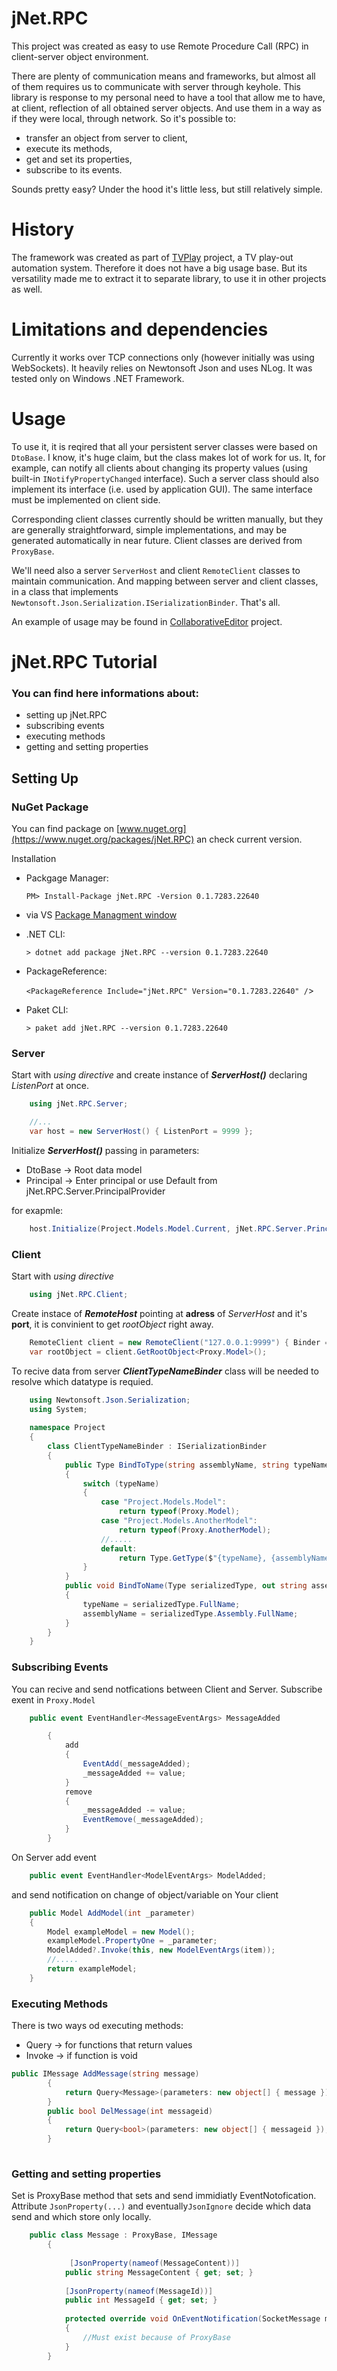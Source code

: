 # jNet.RPC
This project was created as easy to use Remote Procedure Call (RPC) in client-server object environment.

There are plenty of communication means and frameworks, but almost all of them requires us to communicate with server through keyhole. This library is response to my personal need to have a tool that allow me to have, at client, reflection of all obtained server objects. And use them in a way as if they were local, through network.
So it's possible to:
 - transfer an object from server to client,
 - execute its methods,
 - get and set its properties,
 - subscribe to its events.
 
 Sounds pretty easy?
 Under the hood it's little less, but still relatively simple.
 
 # History
The framework was created as part of [TVPlay](https://github.com/jaskie/PlayoutAutomation) project, a TV play-out automation system. Therefore it does not have a big usage base. But its versatility made me to extract it to separate library, to use it in other projects as well. 

# Limitations and dependencies
Currently it works over TCP connections only (however initially was using WebSockets). It heavily relies on Newtonsoft Json and uses NLog. It was tested only on Windows .NET Framework.

# Usage
To use it, it is reqired that all your persistent server classes were based on `DtoBase`. I know, it's huge claim, but the class makes lot of work for us. It, for example, can notify all clients about changing its property values (using built-in `INotifyPropertyChanged` interface). Such a server class should also implement its interface (i.e. used by application GUI). The same interface must be implemented on client side. 

Corresponding client classes currently should be written manually, but they are generally straightforward, simple implementations, and may be generated automatically in near future. Client classes are derived from `ProxyBase`. 

We'll need also a server `ServerHost` and client `RemoteClient` classes to maintain communication. And mapping between server and client classes, in a class that implements `Newtonsoft.Json.Serialization.ISerializationBinder`. That's all.

An example of usage may be found in [CollaborativeEditor](https://github.com/jaskie/CollaborativeEditor) project.

# jNet.RPC Tutorial

### You can find here informations about:

- setting up jNet.RPC
- subscribing events
- executing methods
- getting and setting properties


## Setting Up

### NuGet Package
You can find package on [www.nuget.org](https://www.nuget.org/packages/jNet.RPC) an check current version.

Installation

- Packgage Manager:

	`PM> Install-Package jNet.RPC -Version 0.1.7283.22640`

- via VS [Package Managment window](https://docs.microsoft.com/pl-pl/nuget/consume-packages/install-use-packages-visual-studio) 

- .NET CLI:

	`> dotnet add package jNet.RPC --version 0.1.7283.22640`

- PackageReference:

	`<PackageReference Include="jNet.RPC" Version="0.1.7283.22640" /`>

- Paket CLI:

	`> paket add jNet.RPC --version 0.1.7283.22640`


### Server
Start with *using directive* and create instance of ***ServerHost()*** declaring *ListenPort* at once.
```C#
    using jNet.RPC.Server;	

	//...
    var host = new ServerHost() { ListenPort = 9999 };
```
Initialize ***ServerHost()*** passing in parameters:

- DtoBase -> Root data model
- Principal -> Enter principal or use Default from jNet.RPC.Server.PrincipalProvider

for exapmle:
```C#
    host.Initialize(Project.Models.Model.Current, jNet.RPC.Server.PrincipalProvider.Default);
```
### Client

Start with *using directive*

```C#
    using jNet.RPC.Client;
```
Create instace of ***RemoteHost*** pointing at **adress** of *ServerHost* and it's **port**, it is convinient to get *rootObject* right away.
```C#
    RemoteClient client = new RemoteClient("127.0.0.1:9999") { Binder = new ClientTypeNameBinder() };
    var rootObject = client.GetRootObject<Proxy.Model>();
```
To recive data from server ***ClientTypeNameBinder*** class will be needed to resolve which datatype is requied.
```C#
	using Newtonsoft.Json.Serialization;
	using System;
	
	namespace Project
	{
	    class ClientTypeNameBinder : ISerializationBinder
	    {
	        public Type BindToType(string assemblyName, string typeName)
	        {
	            switch (typeName)
	            {
	                case "Project.Models.Model":
	                    return typeof(Proxy.Model);
	                case "Project.Models.AnotherModel":
	                    return typeof(Proxy.AnotherModel);
					//.....
	                default:
	                    return Type.GetType($"{typeName}, {assemblyName}", true);
	            }
	        }
	        public void BindToName(Type serializedType, out string assemblyName, out string typeName)
	        {
	            typeName = serializedType.FullName;
	            assemblyName = serializedType.Assembly.FullName;
	        }
	    }
	}
```
### Subscribing Events

You can recive and send notfications between Client and Server.
Subscribe exent in `Proxy.Model`
```C#
	public event EventHandler<MessageEventArgs> MessageAdded

        {
            add
            {
                EventAdd(_messageAdded);
                _messageAdded += value;
            }
            remove
            {
                _messageAdded -= value;
                EventRemove(_messageAdded);
            }
        }
```
On Server add event
```C#
	public event EventHandler<ModelEventArgs> ModelAdded;
```
and send notification on change of object/variable on Your client

```C#
	public Model AddModel(int _parameter)
	{
		Model exampleModel = new Model();
		exampleModel.PropertyOne = _parameter;
		ModelAdded?.Invoke(this, new ModelEventArgs(item));
		//.....
		return exampleModel;
	}
```
### Executing Methods

There is two ways od executing methods:
 - Query -> for functions that return values
 - Invoke -> if function is void

```C#
public IMessage AddMessage(string message)
        {
            return Query<Message>(parameters: new object[] { message });
        }
        public bool DelMessage(int messageid)
        {
            return Query<bool>(parameters: new object[] { messageid });
        }
    
```

### Getting and setting properties

Set is ProxyBase method that sets and send immidiatly EventNotofication. 
Attribute `JsonProperty(...)` and eventually`JsonIgnore` decide which data send and which store only locally.


```C#
 	public class Message : ProxyBase, IMessage
	    {
	
	         [JsonProperty(nameof(MessageContent))]
	        public string MessageContent { get; set; }
	
	        [JsonProperty(nameof(MessageId))]
	        public int MessageId { get; set; }
	
	        protected override void OnEventNotification(SocketMessage message)
	        {
				//Must exist because of ProxyBase
	        }
	    }
```